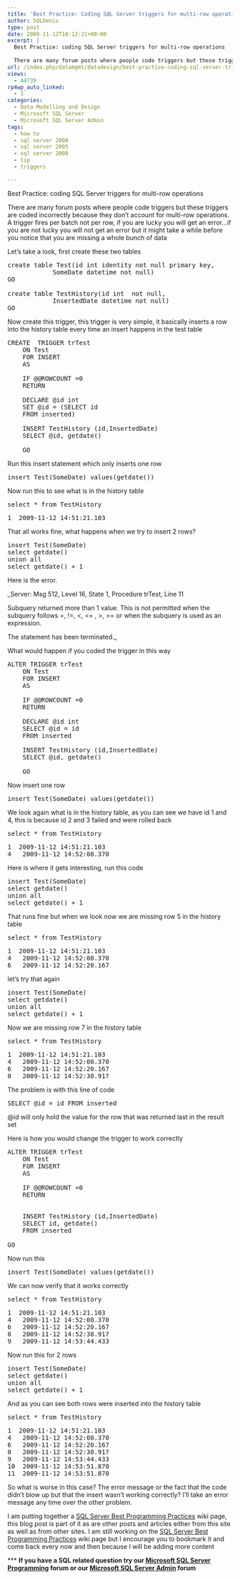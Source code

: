 ```yaml
---
title: 'Best Practice: Coding SQL Server triggers for multi-row operations'
author: SQLDenis
type: post
date: 2009-11-12T18:12:21+00:00
excerpt: |
  Best Practice: coding SQL Server triggers for multi-row operations
  
  There are many forum posts where people code triggers but these triggers are coded incorrectly because they don't account for multi-row operations. A trigger fires per batch not per r&hellip;
url: /index.php/datamgmt/datadesign/best-practice-coding-sql-server-triggers/
views:
  - 44739
rp4wp_auto_linked:
  - 1
categories:
  - Data Modelling and Design
  - Microsoft SQL Server
  - Microsoft SQL Server Admin
tags:
  - how to
  - sql server 2000
  - sql server 2005
  - sql server 2008
  - tip
  - triggers

---
```

Best Practice: coding SQL Server triggers for multi-row operations

There are many forum posts where people code triggers but these triggers are coded incorrectly because they don&#8217;t account for multi-row operations. A trigger fires per batch not per row, if you are lucky you will get an error&#8230;if you are not lucky you will not get an error but it might take a while before you notice that you are missing a whole bunch of data
  
Let&#8217;s take a look, first create these two tables

<pre>create table Test(id int identity not null primary key, 
			SomeDate datetime not null)
GO

create table TestHistory(id int  not null, 
			InsertedDate datetime not null)
GO</pre>

Now create this trigger, this trigger is very simple, it basically inserts a row into the history table every time an insert happens in the test table

<pre>CREATE  TRIGGER trTest
    ON Test
    FOR INSERT
    AS
     
    IF @@ROWCOUNT =0
    RETURN
     
    DECLARE @id int
    SET @id = (SELECT id 
    FROM inserted)
    
    INSERT TestHistory (id,InsertedDate)
    SELECT @id, getdate()
    
    GO</pre>

Run this insert statement which only inserts one row

<pre>insert Test(SomeDate) values(getdate())</pre>

Now run this to see what is in the history table

<pre>select * from TestHistory</pre>

<pre>1	2009-11-12 14:51:21.103</pre>

That all works fine, what happens when we try to insert 2 rows?

<pre>insert Test(SomeDate)
select getdate()
union all
select getdate() + 1</pre>

Here is the error.

_Server: Msg 512, Level 16, State 1, Procedure trTest, Line 11
  
Subquery returned more than 1 value. This is not permitted when the subquery follows =, !=, <, <= , >, >= or when the subquery is used as an expression.
  
The statement has been terminated._

What would happen if you coded the trigger in this way

<pre>ALTER TRIGGER trTest
    ON Test
    FOR INSERT
    AS
     
    IF @@ROWCOUNT =0
    RETURN
     
    DECLARE @id int
    SELECT @id = id 
    FROM inserted
    
    INSERT TestHistory (id,InsertedDate)
    SELECT @id, getdate()
    
    GO</pre>

Now insert one row

<pre>insert Test(SomeDate) values(getdate())</pre>

We look again what is in the history table, as you can see we have id 1 and 4, this is because id 2 and 3 failed and were rolled back

<pre>select * from TestHistory</pre>

<pre>1	2009-11-12 14:51:21.103
4	2009-11-12 14:52:08.370</pre>

Here is where it gets interesting, run this code

<pre>insert Test(SomeDate)
select getdate()
union all
select getdate() + 1</pre>

That runs fine but when we look now we are missing row 5 in the history table

<pre>select * from TestHistory</pre>

<pre>1	2009-11-12 14:51:21.103
4	2009-11-12 14:52:08.370
6	2009-11-12 14:52:20.167</pre>

let&#8217;s try that again

<pre>insert Test(SomeDate)
select getdate()
union all
select getdate() + 1</pre>

Now we are missing row 7 in the history table

<pre>select * from TestHistory</pre>

<pre>1	2009-11-12 14:51:21.103
4	2009-11-12 14:52:08.370
6	2009-11-12 14:52:20.167
8	2009-11-12 14:52:38.917</pre>

The problem is with this line of code

<pre>SELECT @id = id FROM inserted</pre>

@id will only hold the value for the row that was returned last in the result set

Here is how you would change the trigger to work correctly

<pre>ALTER TRIGGER trTest
    ON Test
    FOR INSERT
    AS
     
    IF @@ROWCOUNT =0
    RETURN
     
        
    INSERT TestHistory (id,InsertedDate)
    SELECT id, getdate()
    FROM inserted
    
GO</pre>

Now run this

<pre>insert Test(SomeDate) values(getdate())</pre>

We can now verify that it works correctly

<pre>select * from TestHistory</pre>

<pre>1	2009-11-12 14:51:21.103
4	2009-11-12 14:52:08.370
6	2009-11-12 14:52:20.167
8	2009-11-12 14:52:38.917
9	2009-11-12 14:53:44.433</pre>

Now run this for 2 rows

<pre>insert Test(SomeDate)
select getdate()
union all
select getdate() + 1</pre>

And as you can see both rows were inserted into the history table

<pre>select * from TestHistory</pre>

<pre>1	2009-11-12 14:51:21.103
4	2009-11-12 14:52:08.370
6	2009-11-12 14:52:20.167
8	2009-11-12 14:52:38.917
9	2009-11-12 14:53:44.433
10	2009-11-12 14:53:51.870
11	2009-11-12 14:53:51.870</pre>

So what is worse in this case? The error message or the fact that the code didn&#8217;t blow up but that the insert wasn&#8217;t working correctly? I&#8217;ll take an error message any time over the other problem.

I am putting together a [SQL Server Best Programming Practices][1] wiki page, this blog post is part of it as are other posts and articles either from this site as well as from other sites. I am still working on the [SQL Server Best Programming Practices][1] wiki page but I encourage you to bookmark it and come back every now and then because I will be adding more content



\*** **If you have a SQL related question try our [Microsoft SQL Server Programming][2] forum or our [Microsoft SQL Server Admin][3] forum**<ins></ins>

 [1]: http://wiki.ltd.local/index.php/SQL_Server_Programming_Best_Practices
 [2]: http://forum.ltd.local/viewforum.php?f=17
 [3]: http://forum.ltd.local/viewforum.php?f=22
